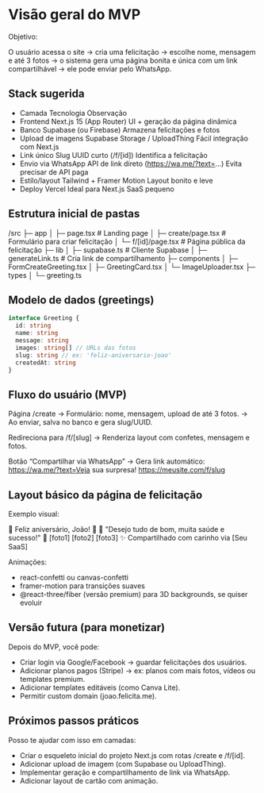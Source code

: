 # Visão geral do MVP

Objetivo:

O usuário acessa o site → cria uma felicitação → escolhe nome, mensagem e até 3 fotos → o sistema gera uma página bonita e única com um link compartilhável → ele pode enviar pelo WhatsApp.

## Stack sugerida

- Camada Tecnologia Observação
- Frontend Next.js 15 (App Router) UI + geração da página dinâmica
- Banco Supabase (ou Firebase) Armazena felicitações e fotos
- Upload de imagens Supabase Storage / UploadThing Fácil integração com Next.js
- Link único Slug UUID curto (/f/[id]) Identifica a felicitação
- Envio via WhatsApp API de link direto (https://wa.me/?text=...) Evita precisar de API paga
- Estilo/layout Tailwind + Framer Motion Layout bonito e leve
- Deploy Vercel Ideal para Next.js SaaS pequeno

## Estrutura inicial de pastas

/src
├─ app
│ ├─ page.tsx # Landing page
│ ├─ create/page.tsx # Formulário para criar felicitação
│ └─ f/[id]/page.tsx # Página pública da felicitação
├─ lib
│ ├─ supabase.ts # Cliente Supabase
│ ├─ generateLink.ts # Cria link de compartilhamento
├─ components
│ ├─ FormCreateGreeting.tsx
│ ├─ GreetingCard.tsx
│ └─ ImageUploader.tsx
├─ types
│ └─ greeting.ts

## Modelo de dados (greetings)

```ts
interface Greeting {
  id: string
  name: string
  message: string
  images: string[] // URLs das fotos
  slug: string // ex: 'feliz-aniversario-joao'
  createdAt: string
}
```

## Fluxo do usuário (MVP)

Página /create
→ Formulário: nome, mensagem, upload de até 3 fotos.
→ Ao enviar, salva no banco e gera slug/UUID.

Redireciona para /f/[slug]
→ Renderiza layout com confetes, mensagem e fotos.

Botão “Compartilhar via WhatsApp”
→ Gera link automático:
https://wa.me/?text=Veja sua surpresa! https://meusite.com/f/slug

## Layout básico da página de felicitação

Exemplo visual:

🎉 Feliz aniversário, João! 🎂
💌 "Desejo tudo de bom, muita saúde e sucesso!"
📸 [foto1] [foto2] [foto3]
✨ Compartilhado com carinho via [Seu SaaS]

Animações:

- react-confetti ou canvas-confetti
- framer-motion para transições suaves
- @react-three/fiber (versão premium) para 3D backgrounds, se quiser evoluir

## Versão futura (para monetizar)

Depois do MVP, você pode:

- Criar login via Google/Facebook → guardar felicitações dos usuários.
- Adicionar planos pagos (Stripe) → ex: planos com mais fotos, vídeos ou templates premium.
- Adicionar templates editáveis (como Canva Lite).
- Permitir custom domain (joao.felicita.me).

## Próximos passos práticos

Posso te ajudar com isso em camadas:

- Criar o esqueleto inicial do projeto Next.js com rotas /create e /f/[id].
- Adicionar upload de imagem (com Supabase ou UploadThing).
- Implementar geração e compartilhamento de link via WhatsApp.
- Adicionar layout de cartão com animação.

